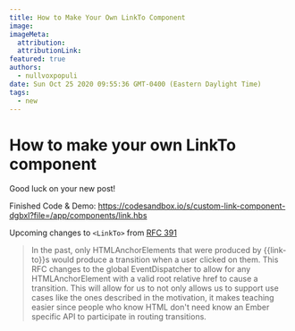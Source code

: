 ```yaml
---
title: How to Make Your Own LinkTo Component
image:
imageMeta:
  attribution:
  attributionLink:
featured: true
authors:
  - nullvoxpopuli
date: Sun Oct 25 2020 09:55:36 GMT-0400 (Eastern Daylight Time)
tags:
  - new
---
```


# How to make your own LinkTo component

Good luck on your new post!

Finished Code & Demo: https://codesandbox.io/s/custom-link-component-dgbxl?file=/app/components/link.hbs

Upcoming changes to `<LinkTo>` from [RFC 391](https://github.com/emberjs/rfcs/blob/master/text/0391-router-helpers.md)
> In the past, only HTMLAnchorElements that were produced by {{link-to}}s would produce a transition when a user clicked on them. This RFC changes to the global EventDispatcher to allow for any HTMLAnchorElement with a valid root relative href to cause a transition. This will allow for us to not only allows us to support use cases like the ones described in the motivation, it makes teaching easier since people who know HTML don't need know an Ember specific API to participate in routing transitions.

